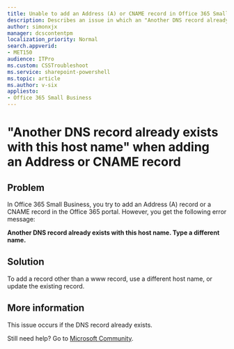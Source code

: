 ```yaml
---
title: Unable to add an Address (A) or CNAME record in Office 365 Small Business
description: Describes an issue in which an "Another DNS record already exists with this host name" error occurs when you try to add an Address (A) or CNAME record in the Office 365 portal.
author: simonxjx
manager: dcscontentpm
localization_priority: Normal
search.appverid: 
- MET150
audience: ITPro
ms.custom: CSSTroubleshoot
ms.service: sharepoint-powershell
ms.topic: article
ms.author: v-six
appliesto:
- Office 365 Small Business
---
```


# "Another DNS record already exists with this host name" when adding an Address or CNAME record

## Problem

In Office 365 Small Business, you try to add an Address (A) record or a CNAME record in the Office 365 portal. However, you get the following error message:

**Another DNS record already exists with this host name. Type a different name.**

## Solution

To add a record other than a www record, use a different host name, or update the existing record.

## More information

This issue occurs if the DNS record already exists.

Still need help? Go to [Microsoft Community](https://answers.microsoft.com/).
